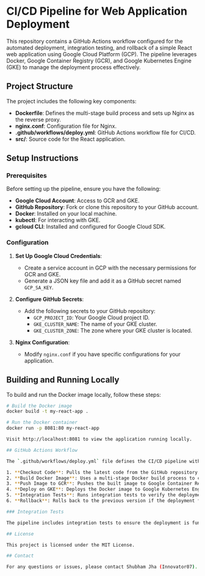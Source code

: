 # CI/CD Pipeline for Web Application Deployment

This repository contains a GitHub Actions workflow configured for the automated deployment, integration testing, and rollback of a simple React web application using Google Cloud Platform (GCP). The pipeline leverages Docker, Google Container Registry (GCR), and Google Kubernetes Engine (GKE) to manage the deployment process effectively.

## Project Structure

The project includes the following key components:

- **Dockerfile**: Defines the multi-stage build process and sets up Nginx as the reverse proxy.
- **nginx.conf**: Configuration file for Nginx.
- **.github/workflows/deploy.yml**: GitHub Actions workflow file for CI/CD.
- **src/**: Source code for the React application.

## Setup Instructions

### Prerequisites

Before setting up the pipeline, ensure you have the following:

- **Google Cloud Account**: Access to GCR and GKE.
- **GitHub Repository**: Fork or clone this repository to your GitHub account.
- **Docker**: Installed on your local machine.
- **kubectl**: For interacting with GKE.
- **gcloud CLI**: Installed and configured for Google Cloud SDK.

### Configuration

1. **Set Up Google Cloud Credentials**:
   - Create a service account in GCP with the necessary permissions for GCR and GKE.
   - Generate a JSON key file and add it as a GitHub secret named `GCP_SA_KEY`.

2. **Configure GitHub Secrets**:
   - Add the following secrets to your GitHub repository:
     - `GCP_PROJECT_ID`: Your Google Cloud project ID.
     - `GKE_CLUSTER_NAME`: The name of your GKE cluster.
     - `GKE_CLUSTER_ZONE`: The zone where your GKE cluster is located.

3. **Nginx Configuration**:
   - Modify `nginx.conf` if you have specific configurations for your application.

## Building and Running Locally

To build and run the Docker image locally, follow these steps:

```bash
# Build the Docker image
docker build -t my-react-app .

# Run the Docker container
docker run -p 8081:80 my-react-app

Visit http://localhost:8081 to view the application running locally.

## GitHub Actions Workflow

The `.github/workflows/deploy.yml` file defines the CI/CD pipeline with the following steps:

1. **Checkout Code**: Pulls the latest code from the GitHub repository.
2. **Build Docker Image**: Uses a multi-stage Docker build process to create an optimized image with Nginx.
3. **Push Image to GCR**: Pushes the built image to Google Container Registry.
4. **Deploy on GKE**: Deploys the Docker image to Google Kubernetes Engine.
5. **Integration Tests**: Runs integration tests to verify the deployment.
6. **Rollback**: Rolls back to the previous version if the deployment fails.

### Integration Tests

The pipeline includes integration tests to ensure the deployment is functioning correctly. If any tests fail, the workflow will automatically roll back to the previous stable version.

## License

This project is licensed under the MIT License. 

## Contact

For any questions or issues, please contact Shubham Jha (Innovator07).

